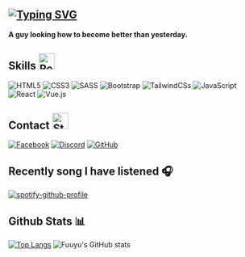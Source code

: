 ## [![Typing SVG](https://readme-typing-svg.demolab.com?font=Cascadia+Code&weight=800&size=24&duration=4000&pause=2000&color=F7F7F7&vCenter=true&width=670&height=40&lines=Hi+my+name+is+Fu+%2C+i'm+a+front+end+developer+%E2%8C%A8%EF%B8%8F)](https://git.io/typing-svg)
**A guy looking how to become better than yesterday.**
## Skills <img src="https://emoji.gg/assets/emoji/6237-red-fire.gif" width="32px" height="32px" alt="Red_Fire">
![HTML5](https://img.shields.io/badge/html5-%23E34F26.svg?style=for-the-badge&logo=html5&logoColor=white)
![CSS3](https://img.shields.io/badge/css3-%231572B6.svg?style=for-the-badge&logo=css3&logoColor=white)
![SASS](https://img.shields.io/badge/SASS-hotpink.svg?style=for-the-badge&logo=SASS&logoColor=white)
![Bootstrap](https://img.shields.io/badge/bootstrap-%23563D7C.svg?style=for-the-badge&logo=bootstrap&logoColor=white)
![TailwindCSs](https://img.shields.io/badge/Tailwind_CSS-38B2AC?style=for-the-badge&logo=tailwind-css&logoColor=white)
![JavaScript](https://img.shields.io/badge/javascript-%23323330.svg?style=for-the-badge&logo=javascript&logoColor=%23F7DF1E)
![React](https://img.shields.io/badge/react-%2320232a.svg?style=for-the-badge&logo=react&logoColor=%2361DAFB)
![Vue.js](https://img.shields.io/badge/vuejs-%2335495e.svg?style=for-the-badge&logo=vuedotjs&logoColor=%234FC08D)
## Contact <img src="https://emoji.gg/assets/emoji/2461-stars.gif" width="32px" height="32px" alt="Stars">
[![Facebook](https://img.shields.io/badge/Facebook-%231877F2.svg?style=for-the-badge&logo=Facebook&logoColor=white)](https://www.facebook.com/Tlos3r)
[![Discord](https://img.shields.io/badge/Discord-%237289DA.svg?style=for-the-badge&logo=discord&logoColor=white)](https://discord.com/users/556282865244045323)
[![GitHub](https://img.shields.io/badge/github-%23121011.svg?style=for-the-badge&logo=github&logoColor=white)](https://github.com/Tlos3r)
## Recently song I have listened :headphones:
[![spotify-github-profile](https://spotify-github-profile.vercel.app/api/view?uid=31swpqapnlihlbj3li3yyef3zbty&cover_image=true&theme=novatorem&show_offline=false&background_color=121212&bar_color=53b14f&bar_color_cover=false)](https://spotify-github-profile.vercel.app/api/view?uid=31swpqapnlihlbj3li3yyef3zbty&redirect=true)
## Github Stats :bar_chart:
[![Top Langs](https://github-readme-stats.vercel.app/api/top-langs/?username=tlos3r&layout=compact&theme=tokyonight)](https://github.com/Fuuyu/github-readme-stats)
![Fuuyu's GitHub stats](https://github-readme-stats.vercel.app/api?username=tlos3r&theme=tokyonight&show_icons=true)
